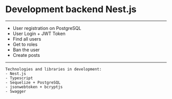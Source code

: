 # Development backend Nest.js

***

* User registration on PostgreSQL
* User Login + JWT Token
* Find all users
* Get to roles
* Ban the user
* Create posts

***

```
Technologies and libraries in development:
- Nest.js
- Typescript
- Sequelize + PostgreSQL
- jsonwebtoken + bcryptjs
- Swagger
```



